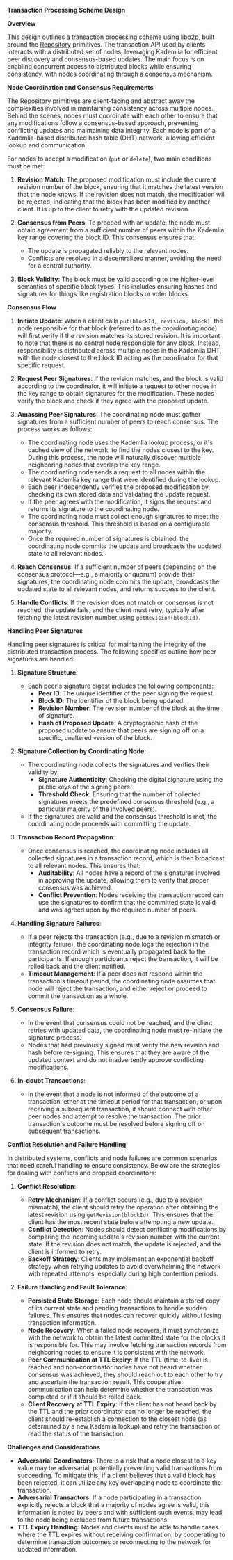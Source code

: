 **Transaction Processing Scheme Design**

**Overview**

This design outlines a transaction processing scheme using libp2p, built around the [Repository](repository.md) primitives. The transaction API used by clients interacts with a distributed set of nodes, leveraging Kademlia for efficient peer discovery and consensus-based updates. The main focus is on enabling concurrent access to distributed blocks while ensuring consistency, with nodes coordinating through a consensus mechanism.

**Node Coordination and Consensus Requirements**

The Repository primitives are client-facing and abstract away the complexities involved in maintaining consistency across multiple nodes. Behind the scenes, nodes must coordinate with each other to ensure that any modifications follow a consensus-based approach, preventing conflicting updates and maintaining data integrity. Each node is part of a Kademlia-based distributed hash table (DHT) network, allowing efficient lookup and communication.

For nodes to accept a modification (`put` or `delete`), two main conditions must be met:

1. **Revision Match**: The proposed modification must include the current revision number of the block, ensuring that it matches the latest version that the node knows. If the revision does not match, the modification will be rejected, indicating that the block has been modified by another client.  It is up to the client to retry with the updated revision.

2. **Consensus from Peers**: To proceed with an update, the node must obtain agreement from a sufficient number of peers within the Kademlia key range covering the block ID. This consensus ensures that:
   - The update is propagated reliably to the relevant nodes.
   - Conflicts are resolved in a decentralized manner, avoiding the need for a central authority.
  
3. **Block Validity**: The block must be valid according to the higher-level semantics of specific block types. This includes ensuring hashes and signatures for things like registration blocks or voter blocks.

**Consensus Flow**

1. **Initiate Update**: When a client calls `put(blockId, revision, block)`, the node responsible for that block (referred to as the *coordinating node*) will first verify if the revision matches its stored revision. It is important to note that there is no central node responsible for any block. Instead, responsibility is distributed across multiple nodes in the Kademlia DHT, with the node closest to the block ID acting as the coordinator for that specific request.

2. **Request Peer Signatures**: If the revision matches, and the block is valid according to the coordinator, it will initiate a request to other nodes in the key range to obtain signatures for the modification. These nodes verify the block and check if they agree with the proposed update.

3. **Amassing Peer Signatures**: The coordinating node must gather signatures from a sufficient number of peers to reach consensus. The process works as follows:
   - The coordinating node uses the Kademlia lookup process, or it's cached view of the network, to find the nodes closest to the key. During this process, the node will naturally discover multiple neighboring nodes that overlap the key range.
   - The coordinating node sends a request to all nodes within the relevant Kademlia key range that were identified during the lookup.
   - Each peer independently verifies the proposed modification by checking its own stored data and validating the update request.
   - If the peer agrees with the modification, it signs the request and returns its signature to the coordinating node.
   - The coordinating node must collect enough signatures to meet the consensus threshold. This threshold is based on a configurable majority.
   - Once the required number of signatures is obtained, the coordinating node commits the update and broadcasts the updated state to all relevant nodes.

4. **Reach Consensus**: If a sufficient number of peers (depending on the consensus protocol—e.g., a majority or quorum) provide their signatures, the coordinating node commits the update, broadcasts the updated state to all relevant nodes, and returns success to the client.

5. **Handle Conflicts**: If the revision does not match or consensus is not reached, the update fails, and the client must retry, typically after fetching the latest revision number using `getRevision(blockId)`.

**Handling Peer Signatures**

Handling peer signatures is critical for maintaining the integrity of the distributed transaction process. The following specifics outline how peer signatures are handled:

1. **Signature Structure**:
   - Each peer's signature digest includes the following components:
     - **Peer ID**: The unique identifier of the peer signing the request.
     - **Block ID**: The identifier of the block being updated.
     - **Revision Number**: The revision number of the block at the time of signature.
     - **Hash of Proposed Update**: A cryptographic hash of the proposed update to ensure that peers are signing off on a specific, unaltered version of the block.

2. **Signature Collection by Coordinating Node**:
   - The coordinating node collects the signatures and verifies their validity by:
     - **Signature Authenticity**: Checking the digital signature using the public keys of the signing peers.
     - **Threshold Check**: Ensuring that the number of collected signatures meets the predefined consensus threshold (e.g., a particular majority of the involved peers).
   - If the signatures are valid and the consensus threshold is met, the coordinating node proceeds with committing the update.

3. **Transaction Record Propagation**:
   - Once consensus is reached, the coordinating node includes all collected signatures in a transaction record, which is then broadcast to all relevant nodes. This ensures that:
     - **Auditability**: All nodes have a record of the signatures involved in approving the update, allowing them to verify that proper consensus was achieved.
     - **Conflict Prevention**: Nodes receiving the transaction record can use the signatures to confirm that the committed state is valid and was agreed upon by the required number of peers.

4. **Handling Signature Failures**:
   - If a peer rejects the transaction (e.g., due to a revision mismatch or integrity failure), the coordinating node logs the rejection in the transaction record which is eventually propagated back to the participants.  If enough participants reject the transaction, it will be rolled back and the client notified.
   - **Timeout Management**: If a peer does not respond within the transaction's timeout period, the coordinating node assumes that node will reject the transaction, and either reject or proceed to commit the transaction as a whole.

5. **Consensus Failure**:
   - In the event that consensus could not be reached, and the client retries with updated data, the coordinating node must re-initiate the signature process.
   - Nodes that had previously signed must verify the new revision and hash before re-signing. This ensures that they are aware of the updated context and do not inadvertently approve conflicting modifications.

6. **In-doubt Transactions**:
   - In the event that a node is not informed of the outcome of a transaction, ether at the timeout period for that transaction, or upon receiving a subsequent transaction, it should connect with other peer nodes and attempt to resolve the transaction.  The prior transaction's outcome must be resolved before signing off on subsequent transactions.

**Conflict Resolution and Failure Handling**

In distributed systems, conflicts and node failures are common scenarios that need careful handling to ensure consistency. Below are the strategies for dealing with conflicts and dropped coordinators:

1. **Conflict Resolution**:
   - **Retry Mechanism**: If a conflict occurs (e.g., due to a revision mismatch), the client should retry the operation after obtaining the latest revision using `getRevision(blockId)`. This ensures that the client has the most recent state before attempting a new update.
   - **Conflict Detection**: Nodes should detect conflicting modifications by comparing the incoming update's revision number with the current state. If the revision does not match, the update is rejected, and the client is informed to retry.
   - **Backoff Strategy**: Clients may implement an exponential backoff strategy when retrying updates to avoid overwhelming the network with repeated attempts, especially during high contention periods.

3. **Failure Handling and Fault Tolerance**:
   - **Persisted State Storage**: Each node should maintain a stored copy of its current state and pending transactions to handle sudden failures. This ensures that nodes can recover quickly without losing transaction information.
   - **Node Recovery**: When a failed node recovers, it must synchronize with the network to obtain the latest committed state for the blocks it is responsible for. This may involve fetching transaction records from neighboring nodes to ensure it is consistent with the network.
   - **Peer Communication at TTL Expiry**: If the TTL (time-to-live) is reached and non-coordinator nodes have not heard whether consensus was achieved, they should reach out to each other to try and ascertain the transaction result. This cooperative communication can help determine whether the transaction was completed or if it should be rolled back.
   - **Client Recovery at TTL Expiry**: If the client has not heard back by the TTL and the prior coordinator can no longer be reached, the client should re-establish a connection to the closest node (as determined by a new Kademlia lookup) and retry the transaction or read the status of the transaction.

**Challenges and Considerations**

- **Adversarial Coordinators**: There is a risk that a node closest to a key value may be adversarial, potentially preventing valid transactions from succeeding.  To mitigate this, if a client believes that a valid block has been rejected, it can utilize any key overlapping node to coordinate the transaction.
- **Adversarial Transactors**: If a node participating in a transaction explicitly rejects a block that a majority of nodes agree is valid, this information is noted by peers and with sufficient such events, may lead to the node being excluded from future transactions.
- **TTL Expiry Handling**: Nodes and clients must be able to handle cases where the TTL expires without receiving confirmation, by cooperating to determine transaction outcomes or reconnecting to the network for updated information.
